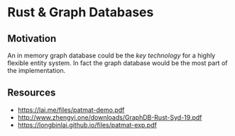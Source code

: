 # Rust & Graph Databases

## Motivation

An in memory graph database could be the *key technology* for a highly flexible entity system. In fact the graph
database would be the most part of the implementation.

## Resources 

* https://lai.me/files/patmat-demo.pdf
* http://www.zhengyi.one/downloads/GraphDB-Rust-Syd-19.pdf
* https://longbinlai.github.io/files/patmat-exp.pdf
